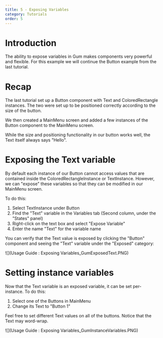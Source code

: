 ```yaml
---
title: 5 - Exposing Variables
category: Tutorials
order: 5
---
```


# Introduction

The ability to expose variables in Gum makes components very powerful and flexible.  For this example we will continue the Button example from the last tutorial.  

# Recap

The last tutorial set up a Button component with Text and ColoredRectangle instances.  The two were set up to be positioned correctly according to the size of the button.  

We then created a MainMenu screen and added a few instances of the Button component to the MainMenu screen.

While the size and positioning functionality in our button works well, the Text itself always says "Hello".  

# Exposing the Text variable

By default each instance of our Button cannot access values that are contained inside the ColoredRectangleInstance or TextInstance.  However, we can "expose" these variables so that they can be modified in our MainMenu screen.

To do this:

1. Select TextInstance under Button
1. Find the "Text" variable in the Variables tab (Second column, under the "States" panel)
1. Right-click on the text box and select "Expose Variable"
1. Enter the name "Text" for the variable name

You can verify that the Text value is exposed by clicking the "Button" component and seeing the "Text" variable under the "Exposed" category:

![](Usage Guide : Exposing Variables_GumExposedText.PNG)

# Setting instance variables

Now that the Text variable is an exposed variable, it can be set per-instance.  To do this:

1. Select one of the Buttons in MainMenu
1. Change its Text to "Button 1"

Feel free to set different Text values on all of the buttons.  Notice that the Text may word-wrap.

![](Usage Guide : Exposing Variables_GumInstanceVariables.PNG)